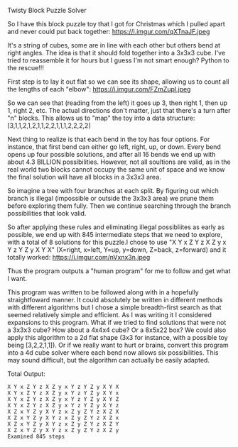 Twisty Block Puzzle Solver

So I have this block puzzle toy that I got for Christmas which I pulled apart and
never could put back together: https://i.imgur.com/qXTnaJF.jpeg

It's a string of cubes, some are in line with each other but others bend at right
angles. The idea is that it should fold together into a 3x3x3 cube. I've tried to
reassemble it for hours but I guess I'm not smart enough? Python to the rescue!!!

First step is to lay it out flat so we can see its shape, allowing us to count all
the lengths of each "elbow": https://i.imgur.com/FZmZupl.jpeg

So we can see that (reading from the left) it goes up 3, then right 1, then up 1, 
right 2, etc. The actual directions don't matter, just that there's a turn after
"n" blocks. This allows us to "map" the toy into a data structure: 
[3,1,1,2,1,2,1,1,2,2,1,1,1,2,2,2,2]

Next thing to realize is that each bend in the toy has four options. For instance,
that first bend can either go left, right, up, or down. Every bend opens up four
possible solutions, and after all 16 bends we end up with about 4.3 BILLION
possibilities. However, not all soultions are valid, as in the real world two blocks
cannot occupy the same unit of space and we know the final solution will have all
blocks in a 3x3x3 area.

So imagine a tree with four branches at each split. By figuring out which branch is
illegal (impossible or outside the 3x3x3 area) we prune them before exploring them
fully. Then we continue searching through the branch possibilities that look valid.

So after applying these rules and eliminating illegal possibliites as early as
possible, we end up with 845 intermediate steps that we need to explore, with a 
total of 8 solutions for this puzzle.I chose to use "X Y x Z Y z X Z y x Y z Y Z y X
Y X" (X=right, x=left, Y=up, y=down, Z=back, z=forward) and it totally worked:
https://i.imgur.com/nVxnx3n.jpeg

Thus the program outputs a "human program" for me to follow and get what I want.

This program was written to be followed along with in a hopefully straightfoward
manner. It could absolutely be written in different methods with different
algorithms but I chose a simple breadth-first search as that seemed relatively
simple and efficient. As I was writing it I considered expansions to this program.
What if we tried to find solutions that were not a 3x3x3 cube? How about a 4x4x4
cube? Or a 8x5x22 box? We could also apply this algorithm to a 2d flat shape (3x3
for instance, with a possible toy being [3,2,2,1,1]). Or if we really want to hurt
or brains, convert this program into a 4d cube solver where each bend now allows
six possibilities. This may sound difficult, but the algorithm can actually be
easily adapted.

Total Output:

```
X Y x Z Y z X Z y x Y z Y Z y X Y X
X Y x Z Y z X Z y x Y z Y Z y X Y x
X Y x Z Y z X Z y x Y z Y Z y X Y Z
X Y x Z Y z X Z y x Y z Y Z y X Y z
X Z x Y Z y X Y z x Z y Z Y z X Z X
X Z x Y Z y X Y z x Z y Z Y z X Z x
X Z x Y Z y X Y z x Z y Z Y z X Z Y
X Z x Y Z y X Y z x Z y Z Y z X Z y
Examined 845 steps
```